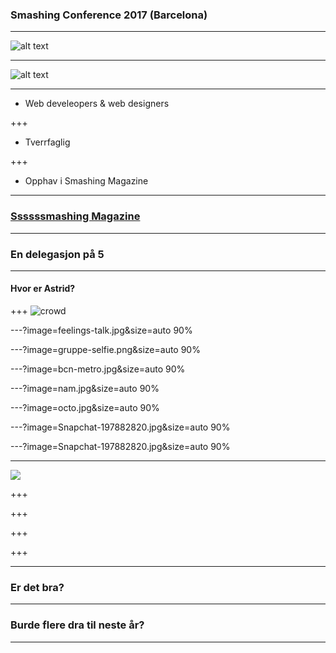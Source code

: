 ### Smashing Conference 2017 (Barcelona)

---

![alt text](../master/cat.png)

---

![alt text](../master/smashing-CAT.png)

---

* Web develeopers & web designers

+++
* Tverrfaglig

+++
* Opphav i Smashing Magazine


---

### [Ssssssmashing Magazine](https://www.smashingmagazine.com/)

---

### En delegasjon på 5
---
#### Hvor er Astrid?
+++
![crowd](https://farm5.staticflickr.com/4510/37777565241_ca5d58686b_k.jpg)

---?image=feelings-talk.jpg&size=auto 90%

---?image=gruppe-selfie.png&size=auto 90%

---?image=bcn-metro.jpg&size=auto 90%

---?image=nam.jpg&size=auto 90%

---?image=octo.jpg&size=auto 90%

---?image=Snapchat-197882820.jpg&size=auto 90%

---?image=Snapchat-197882820.jpg&size=auto 90%

---
![](https://farm5.staticflickr.com/4446/23924880088_d7943d80ff_k.jpg)

+++
![]()

+++
![]()

+++
![]()

+++
![]()


---

### Er det bra?
---
### Burde flere dra til neste år?
---
 


